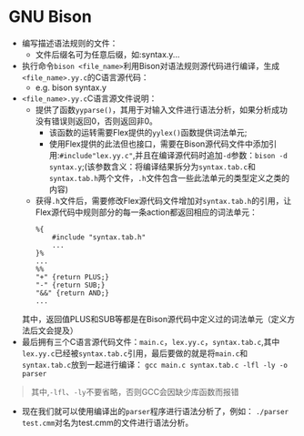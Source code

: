 # GNU Bison
- 编写描述语法规则的文件：
    - 文件后缀名可为任意后缀，如:syntax.y...
- 执行命令`bison <file_name>`利用Bison对语法规则源代码进行编译，生成`<file_name>.yy.c`的C语言源代码：
    - e.g. bison syntax.y
- `<file_name>.yy.c`C语言源文件说明：
    - 提供了函数`yyparse()`，其用于对输入文件进行语法分析，如果分析成功没有错误则返回0，否则返回非0。
        - 该函数的运转需要Flex提供的`yylex()`函数提供词法单元;
        - 使用Flex提供的此法但也接口，需要在Bison源代码文件中添加引用:`#include"lex.yy.c"`,并且在编译源代码时追加`-d`参数：`bison -d syntax.y`;(该参数含义：将编译结果拆分为`syntax.tab.c`和`syntax.tab.h`两个文件，`.h`文件包含一些此法单元的类型定义之类的内容)
    - 获得`.h`文件后，需要修改Flex源代码文件增加对`syntax.tab.h`的引用，让Flex源代码中规则部分的每一条action都返回相应的词法单元：
        ```
        %{
            #include "syntax.tab.h"
            ...
        }%
        ...
        %%
        "+" {return PLUS;}
        "-" {return SUB;}
        "&&" {return AND;}
        ...
        ```
    其中，返回值PLUS和SUB等都是在Bison源代码中定义过的词法单元（定义方法后文会提及）
- 最后拥有三个C语言源代码文件：`main.c`，`lex.yy.c`，`syntax.tab.c`,其中`lex.yy.c`已经被`syntax.tab.c`引用，最后要做的就是将`main.c`和`syntax.tab.c`放到一起进行编译：
    `gcc main.c syntax.tab.c -lfl -ly -o parser`
> 其中,`-lfl`、`-ly`不要省略，否则GCC会因缺少库函数而报错

- 现在我们就可以使用编译出的`parser`程序进行语法分析了，例如：
    `./parser test.cmm`对名为test.cmm的文件进行语法分析。


